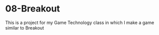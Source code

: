 # 08-Breakout
This is a project for my Game Technology class in which I make a game similar to Breakout

